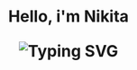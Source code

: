 <h1 align="center">Hello, i'm Nikita</a> <br>
<p align="center"><img src="https://readme-typing-svg.herokuapp.com?font=Fira+Code&weight=500&pause=1000&color=C300F7&center=true&vCenter=true&random=false&width=435&lines=Frontend+developer" alt="Typing SVG" /></p>
